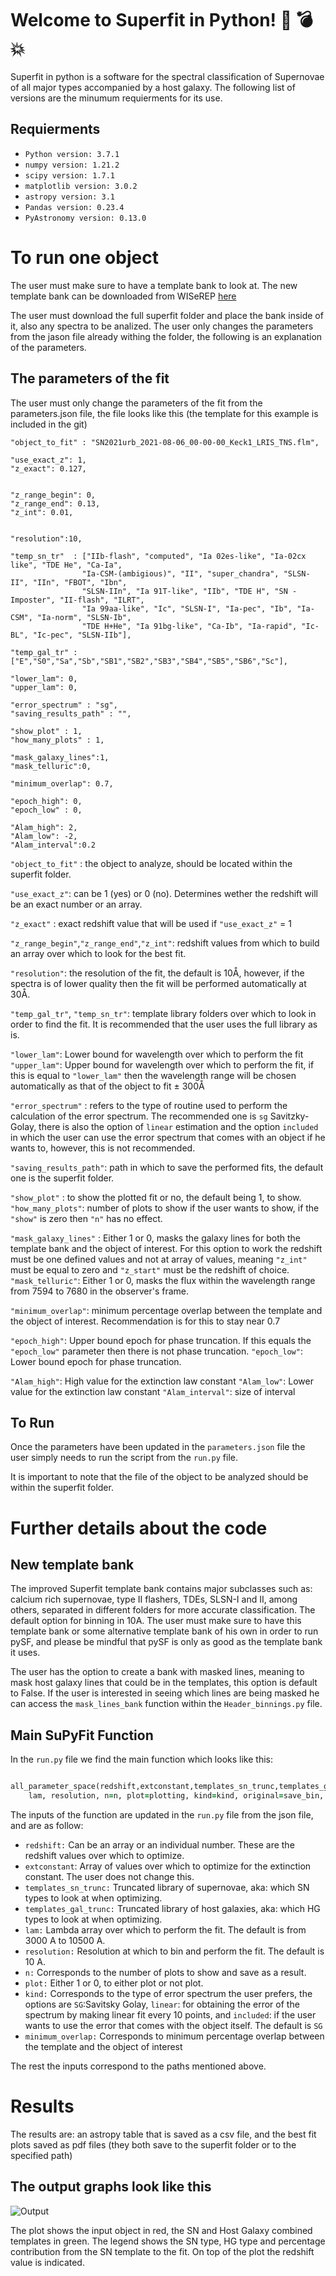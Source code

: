 # Welcome to Superfit in Python! :dizzy: :bomb: :boom:

Superfit in python is a software for the spectral classification of Supernovae of all major types accompanied by a host galaxy. The following list of versions are the minumum requierments for its use.

## Requierments

- `Python version: 3.7.1`
- `numpy version: 1.21.2` 
- `scipy version: 1.7.1`
- `matplotlib version: 3.0.2`
- `astropy version: 3.1`
- `Pandas version: 0.23.4`
- `PyAstronomy version: 0.13.0`


# To run one object  
The user must make sure to have a template bank to look at. The new template bank can be downloaded from WISeREP [here](https://www.wiserep.org/content/wiserep-getting-started#supyfit)


The user must download the full superfit folder and place the bank inside of it, also any spectra to be analized. The user only changes the parameters from the jason file already withing the folder, the following is an explanation of the parameters. 


## The parameters of the fit 

The user must only change the parameters of the fit from the parameters.json file, the file looks like this (the template for this example is included in the git)

  
    "object_to_fit" : "SN2021urb_2021-08-06_00-00-00_Keck1_LRIS_TNS.flm",

    "use_exact_z": 1,
    "z_exact": 0.127,


    "z_range_begin": 0,
    "z_range_end": 0.13,
    "z_int": 0.01,
    

    "resolution":10,

    "temp_sn_tr"  : ["IIb-flash", "computed", "Ia 02es-like", "Ia-02cx like", "TDE He", "Ca-Ia", 
                    "Ia-CSM-(ambigious)", "II", "super_chandra", "SLSN-II", "IIn", "FBOT", "Ibn", 
                    "SLSN-IIn", "Ia 91T-like", "IIb", "TDE H", "SN - Imposter", "II-flash", "ILRT", 
                    "Ia 99aa-like", "Ic", "SLSN-I", "Ia-pec", "Ib", "Ia-CSM", "Ia-norm", "SLSN-Ib", 
                    "TDE H+He", "Ia 91bg-like", "Ca-Ib", "Ia-rapid", "Ic-BL", "Ic-pec", "SLSN-IIb"],

    "temp_gal_tr" : ["E","S0","Sa","Sb","SB1","SB2","SB3","SB4","SB5","SB6","Sc"],
   
    "lower_lam": 0,
    "upper_lam": 0,

    "error_spectrum" : "sg",
    "saving_results_path" : "",
    
    "show_plot" : 1,
    "how_many_plots" : 1,

    "mask_galaxy_lines":1,
    "mask_telluric":0,

    "minimum_overlap": 0.7,

    "epoch_high": 0,
    "epoch_low" : 0,

    "Alam_high": 2,
    "Alam_low": -2,
    "Alam_interval":0.2



`"object_to_fit"` : the object to analyze, should be located within the superfit folder. 

`"use_exact_z"`: can be 1 (yes) or 0 (no). Determines wether the redshift will be an exact number or an array. 

`"z_exact"`    : exact redshift value that will be used if `"use_exact_z"` = 1

`"z_range_begin"`,`"z_range_end"`,`"z_int"`: redshift values from which to build an array over which to look for the best fit.

`"resolution"`: the resolution of the fit, the default is 10Å, however, if the spectra is of lower quality then the fit will be performed automatically at 30Å. 

`"temp_gal_tr"`, `"temp_sn_tr"`: template library folders over which to look in order to find the fit. It is recommended that the user uses the full library as is. 

`"lower_lam"`: Lower bound for wavelength over which to perform the fit 
`"upper_lam"`: Upper bound for wavelength over which to perform the fit, if this is equal to `"lower_lam"` then the wavelength range will be chosen automatically as that of the object to fit ± 300Å  

`"error_spectrum"` : refers to the type of routine used to perform the calculation of the error spectrum. The recommended one is `sg` Savitzky-Golay, there is also the option of `linear` estimation and the option `included` in which the user can use the error spectrum that comes with an object if he wants to, however, this is not recommended. 

`"saving_results_path"`: path in which to save the performed fits, the default one is the superfit folder.

`"show_plot"` : to show the plotted fit or no, the default being 1, to show. 
`"how_many_plots"`: number of plots to show if the user wants to show, if the `"show"` is zero then `"n"` has no effect. 

`"mask_galaxy_lines"` : Either 1 or 0, masks the galaxy lines for both the template bank and the object of interest. For this option to work the redshift must be one defined values and not at array of values, meaning `"z_int"` must be equal to zero and `"z_start"` must be the redshift of choice. 
`"mask_telluric"`: Either 1 or 0, masks the flux within the wavelength range from 7594 to 7680 in the observer's frame.

`"minimum_overlap"`: minimum percentage overlap between the template and the object of interest. Recommendation is for this to stay near 0.7

`"epoch_high"`: Upper bound epoch for phase truncation. If this equals the `"epoch_low"` parameter then there is not phase truncation.
`"epoch_low"`: Lower bound epoch for phase truncation.
  
`"Alam_high"`: High value for the extinction law constant 
`"Alam_low"`: Lower value for the extinction law constant 
`"Alam_interval"`: size of interval 


## To Run

Once the parameters have been updated in the `parameters.json` file the user simply needs to run the script from the `run.py` file. 

It is important to note that the file of the object to be analyzed should be within the superfit folder.




# Further details about the code


## New template bank

The improved Superfit template bank contains major subclasses such as: calcium rich supernovae, type II flashers, TDEs, SLSN-I and II, among others, separated in different folders for more accurate classification. The default option for binning in 10A. 
The user must make sure to have this template bank or some alternative template bank of his own in order to run pySF, and please be mindful that pySF is only as good as the template bank it uses.


The user has the option to create a bank with masked lines, meaning to mask host galaxy lines that could be in the templates, this option is default to False. If the user is interested in seeing which lines are being masked he can access the `mask_lines_bank` function within the `Header_binnings.py` file.



## Main SuPyFit Function 

In the `run.py` file we find the main function which looks like this:


```ruby

all_parameter_space(redshift,extconstant,templates_sn_trunc,templates_gal_trunc, 
    lam, resolution, n=n, plot=plotting, kind=kind, original=save_bin, save=save_results_path, show=show, minimum_overlap=minimum_overlap)

```
    
    
The inputs of the function are updated in the `run.py` file from the json file, and are as follow: 

- `redshift:` Can be an array or an individual number. These are the redshift values over which to optimize. 
- `extconstant`: Array of values over which to optimize for the extinction constant. The user does not change this. 
- `templates_sn_trunc:`  Truncated library of supernovae, aka: which SN types to look at when optimizing.
- `templates_gal_trunc:` Truncated library of host galaxies, aka: which HG types to look at when optimizing.
- `lam:` Lambda array over which to perform the fit. The default is from 3000 A to 10500 A. 
- `resolution:` Resolution at which to bin and perform the fit. The default is 10 A. 
- `n:` Corresponds to the number of plots to show and save as a result. 
- `plot:` Either 1 or 0, to either plot or not plot. 
- `kind:` Corresponds to the type of error spectrum the user prefers, the options are `SG`:Savitsky Golay, `linear`: for obtaining the error of the spectrum 
by making linear fit every 10 points, and `included`: if the user wants to use the error that comes with the object itself. The default is `SG`
- `minimum_overlap:` Corresponds to minimum percentage overlap between the template and the object of interest


The rest the inputs correspond to the paths mentioned above. 
    
# Results

The results are: an astropy table that is saved as a csv file, and the best fit plots saved as pdf files (they both save to the superfit folder or to the specified path)


## The output graphs look like this


![Output](ZTF18abokyfk_20180925_P60_v1_10_0.png)


The plot shows the input object in red, the SN and Host Galaxy combined templates in green. The legend shows the SN type, HG type and percentage contribution from the SN template to the fit. On top of the plot the redshift value is indicated.

